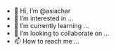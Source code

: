 - 👋 Hi, I’m @asiachar
- 👀 I’m interested in ...
- 🌱 I’m currently learning ...
- 💞️ I’m looking to collaborate on ...
- 📫 How to reach me ...

<!---
asiachar/asiachar is a ✨ special ✨ repository because its `README.md` (this file) appears on your GitHub profile.
You can click the Preview link to take a look at your changes.
--->
